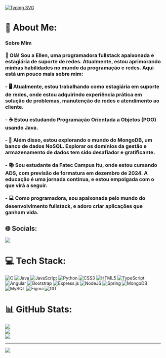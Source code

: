 [![Typing SVG](https://readme-typing-svg.herokuapp.com/?color=DDA0DD&size=35&center=true&vCenter=true&width=1000&lines=HELLO,+Be+Welcome!+:%29)](https://git.io/typing-svg)
# 💫 About Me:
### Sobre Mim<br><br>👋 Olá! Sou a Ellen, uma programadora fullstack apaixonada e estagiária de suporte de redes. Atualmente, estou aprimorando minhas habilidades no mundo da programação e redes. Aqui está um pouco mais sobre mim:<br><br>- 🖥️ Atualmente, estou trabalhando como estagiária em suporte de redes, onde estou adquirindo experiência prática em solução de problemas, manutenção de redes e atendimento ao cliente.<br><br>- ☕ Estou estudando Programação Orientada a Objetos (POO) usando Java.<br><br>- 🍃 Além disso, estou explorando o mundo do MongoDB, um banco de dados NoSQL. Explorar os domínios da gestão e armazenamento de dados tem sido desafiador e gratificante.<br><br>- 📚 Sou estudante da Fatec Campus Itu, onde estou cursando ADS, com previsão de formatura em dezembro de 2024. A educação é uma jornada contínua, e estou empolgada com o que virá a seguir.<br><br>- 💻 Como programadora, sou apaixonada pelo mundo do desenvolvimento fullstack, e adoro criar aplicações que ganham vida.<br>


## 🌐 Socials:
<a href="https://www.linkedin.com/in/ellen-de-oliveira-pereira-4509321b9/" target="_blank"><img src="https://img.shields.io/badge/-LinkedIn-%230077B5?style=for-the-badge&logo=linkedin&logoColor=white" target="_blank"></a>

# 💻 Tech Stack:
![C](https://img.shields.io/badge/c-%2300599C.svg?style=for-the-badge&logo=c&logoColor=white) ![Java](https://img.shields.io/badge/java-%23ED8B00.svg?style=for-the-badge&logo=java&logoColor=white) ![JavaScript](https://img.shields.io/badge/javascript-%23323330.svg?style=for-the-badge&logo=javascript&logoColor=%23F7DF1E) ![Python](https://img.shields.io/badge/python-3670A0?style=for-the-badge&logo=python&logoColor=ffdd54) ![CSS3](https://img.shields.io/badge/css3-%231572B6.svg?style=for-the-badge&logo=css3&logoColor=white) ![HTML5](https://img.shields.io/badge/html5-%23E34F26.svg?style=for-the-badge&logo=html5&logoColor=white) ![TypeScript](https://img.shields.io/badge/typescript-%23007ACC.svg?style=for-the-badge&logo=typescript&logoColor=white) ![Angular](https://img.shields.io/badge/angular-%23DD0031.svg?style=for-the-badge&logo=angular&logoColor=white) ![Bootstrap](https://img.shields.io/badge/bootstrap-%23563D7C.svg?style=for-the-badge&logo=bootstrap&logoColor=white) ![Express.js](https://img.shields.io/badge/express.js-%23404d59.svg?style=for-the-badge&logo=express&logoColor=%2361DAFB) ![NodeJS](https://img.shields.io/badge/node.js-6DA55F?style=for-the-badge&logo=node.js&logoColor=white) ![Spring](https://img.shields.io/badge/spring-%236DB33F.svg?style=for-the-badge&logo=spring&logoColor=white) ![MongoDB](https://img.shields.io/badge/MongoDB-%234ea94b.svg?style=for-the-badge&logo=mongodb&logoColor=white) ![MySQL](https://img.shields.io/badge/mysql-%2300f.svg?style=for-the-badge&logo=mysql&logoColor=white) 	![Figma](https://img.shields.io/badge/figma-%23F24E1E.svg?style=for-the-badge&logo=figma&logoColor=white) ![GIT](https://img.shields.io/badge/Git-fc6d26?style=for-the-badge&logo=git&logoColor=white)
# 📊 GitHub Stats:
![](https://github-readme-stats.vercel.app/api?username=ellenolv&theme=midnight-purple&hide_border=true&include_all_commits=false&count_private=true)<br/>
![](https://github-readme-streak-stats.herokuapp.com/?user=ellenolv&theme=midnight-purple&hide_border=true)<br/>
![](https://github-readme-stats.vercel.app/api/top-langs/?username=ellenolv&theme=midnight-purple&hide_border=true&include_all_commits=false&count_private=true&layout=compact)

---
[![](https://visitcount.itsvg.in/api?id=ellenolv&icon=0&color=6)](https://visitcount.itsvg.in)

<!-- Proudly created with GPRM ( https://gprm.itsvg.in ) -->
